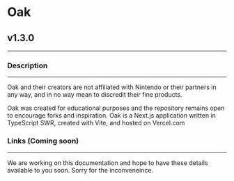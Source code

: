 # Oak

## v1.3.0

---

### Description

---

Oak and their creators are not affiliated with Nintendo or their partners in any way, and in no way mean to discredit their fine products.

Oak was created for educational purposes and the repository remains open to encourage forks and inspiration. Oak is a Next.js application written in TypeScript SWR, created with Vite, and hosted on Vercel.com

### Links (Coming soon)

---

We are working on this documentation and hope to have these details available to you soon. Sorry for the inconveneince.
